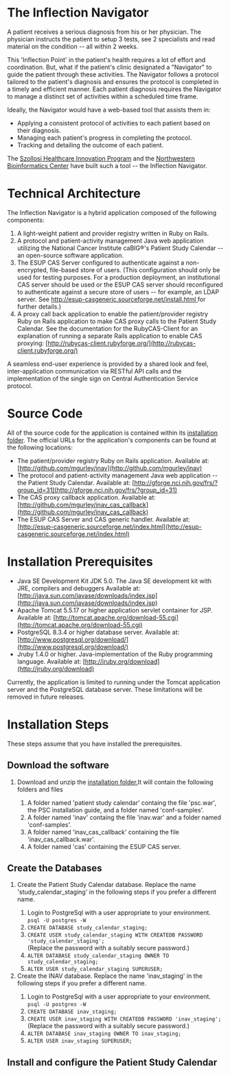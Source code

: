 # The Inflection Navigator

A patient receives a serious diagnosis from his or her physician. The physician instructs the patient to setup 3 tests, see 2 specialists and read material on the condition -- all within 2 weeks.

This 'Inflection Point' in the patient's health requires a lot of effort and coordination.  But, what if the patient's clinic designated a "Navigator" to guide the patient through these activities.  The Navigator follows a protocol tailored to the patient's diagnosis and ensures the protocol is completed in a timely and efficient manner.  Each patient diagnosis requires the Navigator to manage a distinct set of activities within a scheduled time frame.

Ideally, the Navigator would have a web-based tool that assists them in:

- Applying a consistent protocol of activities to each patient based on their diagnosis.
- Managing each patient's progress in completing the protocol.
- Tracking and detailing the outcome of each patient.

The [Szollosi Healthcare Innovation Program](http://www.theshiphome.org/) and the [Northwestern Bioinformatics Center](http://www.nucats.northwestern.edu/centers/nubic/index.html) have built such a tool -- the Inflection Navigator.

# Technical Architecture

The Inflection Navigator is a hybrid application composed of the following components:

1. A light-weight patient and provider registry written in Ruby on Rails.
1. A protocol and patient-activity management Java web application utilizing the National Cancer Institute caBIG®'s Patient Study Calendar -- an open-source software application.
1. The ESUP CAS Server configured to authenticate against a non-encrypted, file-based store of users.  (This configuration should only be used for testing purposes.  For a production deployment, an institutional CAS server should be used or the ESUP CAS server should reconfigured to authenticate against a secure store of users -- for example, an LDAP server.  See [http://esup-casgeneric.sourceforge.net/install.html ](http://esup-casgeneric.sourceforge.net/install.html) for further details.)
1. A proxy call back application to enable the patient/provider registry Ruby on Rails application to make CAS proxy calls to the Patient Study Calendar.  See the documentation for the RubyCAS-Client for an explanation of running a separate Rails application to enable CAS proxying: [http://rubycas-client.rubyforge.org/](http://rubycas-client.rubyforge.org/)

A seamless end-user experience is provided by a shared look and feel, inter-application communication via RESTful API calls and the implementation of the single sign on Central Authentication Service protocol.

# Source Code

All of the source code for the application is contained within its [installation folder](http://cloud.github.com/downloads/mgurley/inav/INAV.zip). The official URLs for the application's components can be found at the following locations:

- The patient/provider registry Ruby on Rails application.  Available at: [http://github.com/mgurley/inav](http://github.com/mgurley/inav)
- The protocol and patient-activity management Java web application -- the Patient Study Calendar.  Available at: [http://gforge.nci.nih.gov/frs/?group_id=31](http://gforge.nci.nih.gov/frs/?group_id=31)
- The CAS proxy callback application.  Available at: [http://github.com/mgurley/inav_cas_callback](http://github.com/mgurley/inav_cas_callback)
- The ESUP CAS Server and CAS generic handler.  Available at: [http://esup-casgeneric.sourceforge.net/index.html](http://esup-casgeneric.sourceforge.net/index.html)

# Installation Prerequisites

- Java SE Development Kit	JDK 5.0.  The Java SE development kit with JRE, compilers and debuggers  Available at: [http://java.sun.com/javase/downloads/index.jsp](http://java.sun.com/javase/downloads/index.jsp)
- Apache Tomcat 5.5.17 or higher application servlet container for JSP.  Available at: [http://tomcat.apache.org/download-55.cgi](http://tomcat.apache.org/download-55.cgi)
- PostgreSQL 8.3.4 or higher database server.  Available at: [http://www.postgresql.org/download/](http://www.postgresql.org/download/)
- Jruby 1.4.0 or higher.  Java-implementation of the Ruby programming language.  Available at: [http://jruby.org/download](http://jruby.org/download)

Currently, the application is limited to running under the Tomcat application server and the PostgreSQL database server.  These limitations will be removed in future releases.

# Installation Steps

These steps assume that you have installed the prerequisites.


## Download the software
<ol>
  <li>Download and unzip the <a href="http://cloud.github.com/downloads/mgurley/inav/inav.zip">installation folder.</a>It will contain the following folders and files</li>
  <ol>
    <li>A folder named 'patient study calendar' containg the file 'psc.war', the PSC installation guide, and a folder named 'conf-samples'.</li>
    <li>A folder named 'inav' containg the file 'inav.war' and a folder named 'conf-samples'.</li>
    <li>A folder named 'inav_cas_callback' containing the file 'inav_cas_callback.war'.</li>
    <li>A folder named 'cas' containing the ESUP CAS server.</li>
  </ol>
</ol>

## Create the Databases
<ol>
  <li>Create the Patient Study Calendar database.  Replace the name 'study_calendar_staging' in the following steps if you prefer a different name.</li>
  <ol>
    <li>Login to PostgreSql with a user appropriate to your environment.<br /><code>psql -U postgres -W</code></li>
    <li><code>CREATE DATABASE study_calendar_staging;</code></li>
    <li><code>CREATE USER study_calendar_staging WITH CREATEDB PASSWORD 'study_calendar_staging';</code><br />(Replace the password with a suitably secure password.)</li>
    <li><code>ALTER DATABASE study_calendar_staging OWNER TO study_calendar_staging;</code></li>
    <li><code>ALTER USER study_calendar_staging SUPERUSER;</code></li>
  </ol>
  <li>Create the INAV database.  Replace the name 'inav_staging' in the following steps if you prefer a different name.</li>
  <ol>
    <li>Login to PostgreSql with a user appropriate to your environment.<br /><code>psql -U postgres -W</code></li>
    <li><code>CREATE DATABASE inav_staging;</code></li>
    <li><code>CREATE USER inav_staging WITH CREATEDB PASSWORD 'inav_staging';</code><br />(Replace the password with a suitably secure password.)</li>
    <li><code>ALTER DATABASE inav_staging OWNER TO inav_staging;</code></li>
    <li><code>ALTER USER inav_staging SUPERUSER;</code></li>
  </ol>
</ol>

## Install and configure the  Patient Study Calendar